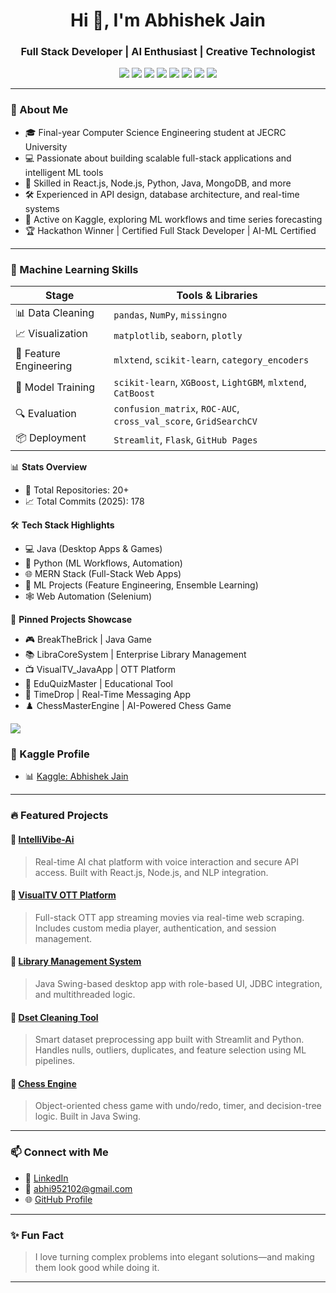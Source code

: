<h1 align="center">Hi 👋, I'm Abhishek Jain</h1>
<h3 align="center">Full Stack Developer | AI Enthusiast | Creative Technologist</h3>

<p align="center">
  <img src="https://img.shields.io/badge/Code-Python-blue?style=flat-square&logo=python" />
  <img src="https://img.shields.io/badge/Code-JavaScript-yellow?style=flat-square&logo=javascript" />
  <img src="https://img.shields.io/badge/Code-Java-orange?style=flat-square&logo=java" />
  <img src="https://img.shields.io/badge/Framework-React.js-blue?style=flat-square&logo=react" />
  <img src="https://img.shields.io/badge/Backend-Node.js-green?style=flat-square&logo=node.js" />
  <img src="https://img.shields.io/badge/ML-Scikit--Learn-purple?style=flat-square&logo=scikit-learn" />
  <img src="https://img.shields.io/badge/ML-XGBoost-red?style=flat-square" />
  <img src="https://img.shields.io/badge/ML-LightGBM-lightgrey?style=flat-square" />
</p>

---

### 🚀 About Me

- 🎓 Final-year Computer Science Engineering student at JECRC University
- 💻 Passionate about building scalable full-stack applications and intelligent ML tools
- 🧠 Skilled in React.js, Node.js, Python, Java, MongoDB, and more
- 🛠️ Experienced in API design, database architecture, and real-time systems
- 🧪 Active on Kaggle, exploring ML workflows and time series forecasting
- 🏆 Hackathon Winner | Certified Full Stack Developer | AI-ML Certified

---

### 🧠 Machine Learning Skills

| Stage               | Tools & Libraries |
|---------------------|------------------|
| 📊 Data Cleaning     | `pandas`, `NumPy`, `missingno` |
| 📈 Visualization     | `matplotlib`, `seaborn`, `plotly` |
| 🧬 Feature Engineering | `mlxtend`, `scikit-learn`, `category_encoders` |
| 🧠 Model Training     | `scikit-learn`, `XGBoost`, `LightGBM`, `mlxtend`, `CatBoost` |
| 🔍 Evaluation         | `confusion_matrix`, `ROC-AUC`, `cross_val_score`, `GridSearchCV` |
| 📦 Deployment         | `Streamlit`, `Flask`, `GitHub Pages` |

📊 **Stats Overview**
- 🔧 Total Repositories: 20+
- 📈 Total Commits (2025): 178

🛠️ **Tech Stack Highlights**
- 💻 Java (Desktop Apps & Games)
- 🐍 Python (ML Workflows, Automation)
- 🌐 MERN Stack (Full-Stack Web Apps)
- 🤖 ML Projects (Feature Engineering, Ensemble Learning)
- 🕸️ Web Automation (Selenium)

📌 **Pinned Projects Showcase**
- 🎮 BreakTheBrick | Java Game
- 📚 LibraCoreSystem | Enterprise Library Management
- 📺 VisualTV_JavaApp | OTT Platform
- 🧠 EduQuizMaster | Educational Tool
- 💬 TimeDrop | Real-Time Messaging App
- ♟️ ChessMasterEngine | AI-Powered Chess Game

![](https://res.cloudinary.com/dqjorntxe/image/upload/v1755711456/iaisvmohgl0gspzrtm0o.png)

### 🧪 Kaggle Profile

- 📊 [Kaggle: Abhishek Jain](https://www.kaggle.com/abhijain1504)

---

### 🔥 Featured Projects

#### 🔹 [IntelliVibe-Ai](https://github.com/abhi041540/IntelliVibe_Ai_Dashboard)
> Real-time AI chat platform with voice interaction and secure API access. Built with React.js, Node.js, and NLP integration.

#### 🔹 [VisualTV OTT Platform](https://github.com/abhi041540/VisualTV_App)
> Full-stack OTT app streaming movies via real-time web scraping. Includes custom media player, authentication, and session management.

#### 🔹 [Library Management System](https://github.com/abhi041540/LibraCoreSystem)
> Java Swing-based desktop app with role-based UI, JDBC integration, and multithreaded logic.

#### 🔹 [Dset Cleaning Tool](https://github.com/abhi041540/Dset-Cleaning)
> Smart dataset preprocessing app built with Streamlit and Python. Handles nulls, outliers, duplicates, and feature selection using ML pipelines.


#### 🔹 [Chess Engine](https://github.com/abhi041540/StrategicChess)
> Object-oriented chess game with undo/redo, timer, and decision-tree logic. Built in Java Swing.

---

### 📫 Connect with Me

- 💼 [LinkedIn](https://linkedin.com/in/abhishekjain041540)
- 📧 abhi952102@gmail.com
- 🌐 [GitHub Profile](https://github.com/abhi041540)

---

### ✨ Fun Fact

> I love turning complex problems into elegant solutions—and making them look good while doing it.

---

